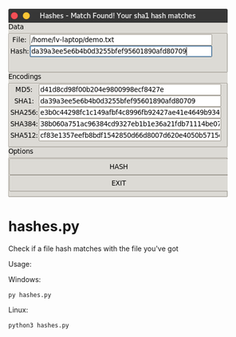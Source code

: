 ![alt text](./hashes.png)

# hashes.py
Check if a file hash matches with the file you've got

Usage:

Windows:
```Shell
py hashes.py
```

Linux:
```Shell
python3 hashes.py
```
